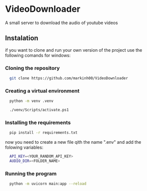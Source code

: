
# VideoDownloader
A small server to download the audio of youtube videos


## Instalation

if you want to clone and run your own version of the project use the following comands for windows:

### Cloning the repository
```bash
  git clone https://github.com/markinh00/VideoDownloader
```
### Creating a virtual environment
```bash
  python -m venv .venv
```
```bash
  ./venv/Scripts/activate.ps1
```
### Installing the requirements
```bash
  pip install -r requirements.txt
```

now you need to create a new file qith the name ".env" and add the folowing variables:
```bash
  API_KEY=<YOUR_RANDOM_API_KEY>
  AUDIO_DIR=<FOLDER_NAME>
```

### Running the program
```bash
  python -m uvicorn main:app --reload
```